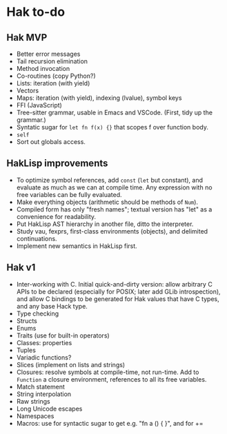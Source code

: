 # Hak to-do

## Hak MVP

* Better error messages
* Tail recursion elimination
* Method invocation
* Co-routines (copy Python?)
* Lists: iteration (with yield)
* Vectors
* Maps: iteration (with yield), indexing (lvalue), symbol keys
* FFI (JavaScript)
* Tree-sitter grammar, usable in Emacs and VSCode. (First, tidy up the grammar.)
* Syntatic sugar for `let fn f(x) {}` that scopes f over function body.
* `self`
* Sort out globals access.

## HakLisp improvements

* To optimize symbol references, add `const` (`let` but constant), and
  evaluate as much as we can at compile time. Any expression with no free
  variables can be fully evaluated.
* Make everything objects (arithmetic should be methods of `Num`).
* Compiled form has only "fresh names"; textual version has "let" as a
  convenience for readability.
* Put HakLisp AST hierarchy in another file, ditto the interpreter.
* Study vau, fexprs, first-class environments (objects), and delimited
  continuations.
* Implement new semantics in HakLisp first.

## Hak v1

* Inter-working with C. Initial quick-and-dirty version: allow arbitrary C
  APIs to be declared (especially for POSIX; later add GLib introspection),
  and allow C bindings to be generated for Hak values that have C types, and
  any base Hack type.
* Type checking
* Structs
* Enums
* Traits (use for built-in operators)
* Classes: properties
* Tuples
* Variadic functions?
* Slices (implement on lists and strings)
* Closures: resolve symbols at compile-time, not run-time. Add to `Function`
  a closure environment, references to all its free variables.
* Match statement
* String interpolation
* Raw strings
* Long Unicode escapes
* Namespaces
* Macros: use for syntactic sugar to get e.g. "fn a () { }", and for +=
